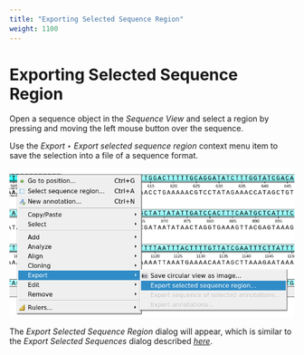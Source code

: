 ```yaml
---
title: "Exporting Selected Sequence Region"
weight: 1100
---
```



# Exporting Selected Sequence Region

Open a sequence object in the _Sequence View_ and select a region by pressing and moving the left mouse button over the sequence.

Use the _Export ‣ Export selected sequence region_ context menu item to save the selection into a file of a sequence format.


![](/images/65929440/65929441.png)

The _Export Selected Sequence Region_ dialog will appear, which is similar to the _Export Selected Sequences_ dialog described [_here_](../../basic-functions/exporting-objects/exporting-sequences-to-sequence-format).